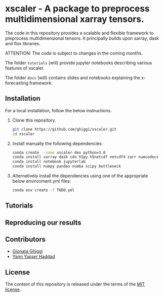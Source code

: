 # xscaler - A package to preprocess multidimensional xarray tensors.

The code in this repository provides a scalable and flexible framework to preprocess multidimensional tensors. 
It principally builds upon xarray, dask and flox libraries.

ATTENTION: The code is subject to changes in the coming months.

The folder `tutorials` (will) provide jupyter notebooks describing various features of xscaler.

The folder `docs` (will) contains slides and notebooks explaining the x-forecasting framework.

## Installation

For a local installation, follow the below instructions.

1. Clone this repository.
   ```sh
   git clone https://github.com/ghiggi/xscaler.git
   cd xscaler
   ```

2. Install manually the following dependencies:
   ```sh
   conda create --name xscaler-dev python=3.8
   conda install xarray dask cdo h5py h5netcdf netcdf4 zarr numcodecs rechunker
   conda install notebook jupyterlab
   conda install numpy pandas numba scipy bottleneck
   ```
   
2. Alternatively install the dependencies using one of the appropriate below 
   environment.yml files:
   ```sh
   conda env create -f TODO.yml
   ```

## Tutorials

## Reproducing our results

## Contributors

* [Gionata Ghiggi](https://people.epfl.ch/gionata.ghiggi)
* [Yann Yasser Haddad](https://www.linkedin.com/in/yann-yasser-haddad)

## License

The content of this repository is released under the terms of the [MIT license](LICENSE.txt).
